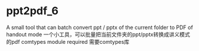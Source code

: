 # ppt2pdf_6
A small tool that can batch convert ppt / pptx of the current folder to PDF of handout mode
一个小工具，可以批量把当前文件夹的ppt/pptx转换成讲义模式的pdf
comtypes module required
需要comtypes库
